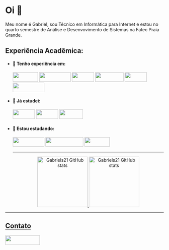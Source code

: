 # Oi 👋

Meu nome é Gabriel, sou Técnico em Informática para Internet e estou no quarto semestre de Análise e Desenvovimento de Sistemas na Fatec Praia Grande.

## Experiência Acadêmica:

- #### 💼 Tenho experiência em:
  
  <img height="30" width="80" src="https://img.shields.io/badge/HTML5-E34F26?style=for-the-badge&logo=html5&logoColor=white"/>
  <img height="30" width="100" src="https://img.shields.io/badge/JavaScript-F7DF1E?style=for-the-badge&logo=javascript&logoColor=black"/>
  <img height="30" width="70" src="https://img.shields.io/badge/PHP-777BB4?style=for-the-badge&logo=php&logoColor=white"/>
  <img height="30" width="90" src="https://img.shields.io/badge/MySQL-00000F?style=for-the-badge&logo=mysql&logoColor=white"/>
  <img height="30" width="70" src="https://img.shields.io/badge/CSS3-1572B6?style=for-the-badge&logo=css3&logoColor=white"/>
  <img height="30" width="100" src="https://img.shields.io/badge/Bootstrap-563D7C?style=for-the-badge&logo=bootstrap&logoColor=white"/>
  
  
  
- #### 📘 Já estudei:
  
  <img height="30" width="70" src="https://img.shields.io/badge/C%2B%2B-00599C?style=for-the-badge&logo=c%2B%2B&logoColor=white"/>
  <img height="30" width="70" src="https://img.shields.io/badge/C%23-239120?style=for-the-badge&logo=c-sharp&logoColor=white"/>
  <img height="30" width="75" src="https://img.shields.io/badge/Java-ED8B00?style=for-the-badge&logo=openjdk&logoColor=white"/>
  
- #### 📙 Estou estudando:
 
  <img height="30" width="100" src="https://img.shields.io/badge/Vue.js-35495E?style=for-the-badge&logo=vue.js&logoColor=4FC08D"/>
  <img height="30" width="120" src="https://img.shields.io/badge/React_Native-20232A?style=for-the-badge&logo=react&logoColor=61DAFB"/>
  <img height="30" width="80" src="https://img.shields.io/badge/GIT-E44C30?style=for-the-badge&logo=git&logoColor=white"/>
  <hr>
  
  <div align="center">
    <a href="https://github.com/Gabriels21">
    <img height="160em" src="https://github-readme-stats.vercel.app/api?username=Gabriels21&show_icons=true&theme=react" alt="Gabriels21 GitHub stats"/>
    <img height="160em" src="https://github-readme-stats.vercel.app/api/top-langs/?username=Gabriels21&layout=compact&show_icons=true&theme=react" alt="Gabriels21 GitHub stats"/>
  </div>
<hr>
 
## Contato
  
<a href="https://www.linkedin.com/in/gabriel-dos-santos-santana-48a602237/" target="_blank"><img height="30" width="110" src="https://img.shields.io/badge/LinkedIn-0077B5?style=for-the-badge&logo=linkedin&logoColor=white"/>
  
<!--
**Gabriels21/GabrielS21** is a ✨ _special_ ✨ repository because its `README.md` (this file) appears on your GitHub profile.

Here are some ideas to get you started:

- 🔭 I’m currently working on ...
- 🌱 I’m currently learning ...
- 👯 I’m looking to collaborate on ...
- 🤔 I’m looking for help with ...
- 💬 Ask me about ...
- 📫 How to reach me: ...
- 😄 Pronouns: ...
- ⚡ Fun fact: ...
-->
